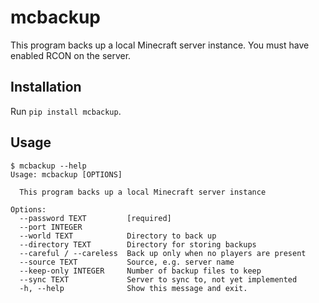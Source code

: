 mcbackup
================

This program backs up a local Minecraft server instance. You must have
enabled RCON on the server.

Installation
------------

Run `pip install mcbackup`.

Usage
-----

```
$ mcbackup --help
Usage: mcbackup [OPTIONS]

  This program backs up a local Minecraft server instance

Options:
  --password TEXT         [required]
  --port INTEGER
  --world TEXT            Directory to back up
  --directory TEXT        Directory for storing backups
  --careful / --careless  Back up only when no players are present
  --source TEXT           Source, e.g. server name
  --keep-only INTEGER     Number of backup files to keep
  --sync TEXT             Server to sync to, not yet implemented
  -h, --help              Show this message and exit.
```
